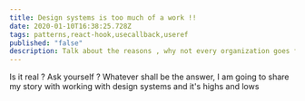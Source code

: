 ```yaml
---
title: Design systems is too much of a work !!
date: 2020-01-10T16:38:25.728Z
tags: patterns,react-hook,usecallback,useref
published: "false"
description: Talk about the reasons , why not every organization goes for design systems. Especially the small organizations.
---
```


Is it real ? Ask yourself ? Whatever shall be the answer, I am going to share my story with working with design systems and it's highs and lows

